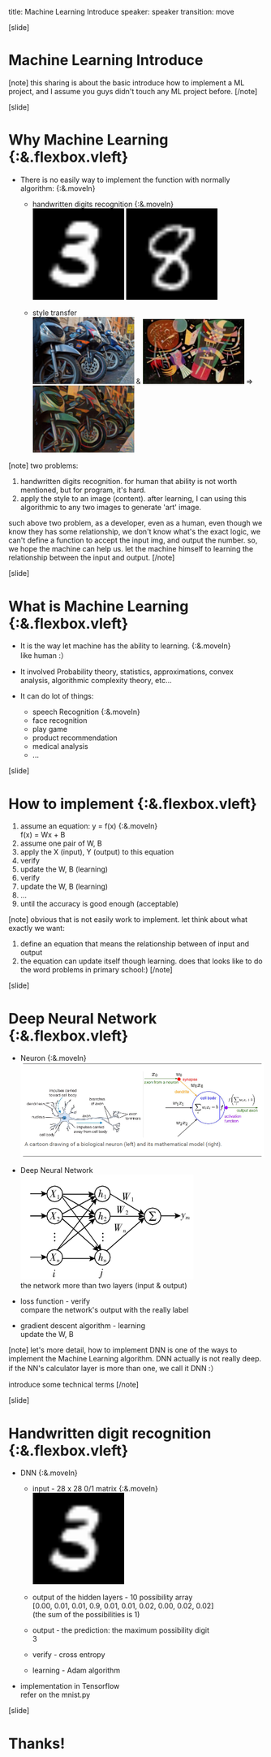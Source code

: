 title: Machine Learning Introduce
speaker: speaker
transition: move

[slide]
# Machine Learning Introduce

[note]
this sharing is about the basic introduce how to implement a ML project, and I assume you guys didn't touch any ML project before.
[/note]

[slide]
# Why Machine Learning {:&.flexbox.vleft}
* There is no easily way to implement the function with normally algorithm: {:&.moveIn}
    - handwritten digits recognition {:&.moveIn}  
      <img src="/img/3.png" width="180">
      <img src="/img/8.png" width="180">
      
    - style transfer  
      <img src="/img/content.png" width="200"> &
      <img src="/img/style.png" width="200"> =>
      <img src="/img/style-transfer.png" width="200"> 

[note]
two problems:
1. handwritten digits recognition. for human that ability is not worth mentioned, but for program, it's hard.
2. apply the style to an image (content). after learning, I can using this algorithmic to any two images to generate 'art' image.

such above two problem, as a developer, even as a human, even though we know they has some relationship,
we don't know what's the exact logic, we can't define a function to accept the input img, and output the number.
so, we hope the machine can help us. let the machine himself to learning the relationship between the input and output.
[/note]

[slide]
# What is Machine Learning {:&.flexbox.vleft}
* It is the way let machine has the ability to learning. {:&.moveIn}  
  like human <span class="yellow">:）</span>

* It involved Probability theory, statistics, approximations, convex analysis, algorithmic complexity theory, etc...

* It can do lot of things:  
    - speech Recognition {:&.moveIn}
    - face recognition
    - play game
    - product recommendation
    - medical analysis
    - ...

[slide]
# How to implement {:&.flexbox.vleft}
1. assume an equation: <span class="green">y = f(x)</span> {:&.moveIn}  
   <span class="yellow">f(x) = Wx + B</span>
2. assume one pair of <span class="red">W</span>, <span class="red">B</span>
2. apply the <span class="green">X</span> (input), <span class="green">Y</span> (output) to this equation
4. verify
5. update the <span class="red">W</span>, <span class="red">B</span> (learning)
6. verify
7. update the <span class="red">W</span>, <span class="red">B</span> (learning)
8. ...
9. until the accuracy is good enough (acceptable)

[note]
obvious that is not easily work to implement.
let think about what exactly we want:
1. define an equation that means the relationship between of input and output
2. the equation can update itself though learning.
does that looks like to do the word problems in primary school:)
[/note]

[slide]
# Deep Neural Network {:&.flexbox.vleft}
* Neuron {:&.moveIn}  
  <img src="/img/neuron.png" width="500">
  
* Deep Neural Network  
  <img src="/img/deep-network.png">  
  the network more than two layers (input & output)

* loss function - verify  
  compare the network's output with the really label

* gradient descent algorithm - learning  
  update the W, B

[note]
let's more detail, how to implement
DNN is one of the ways to implement the Machine Learning algorithm.
DNN actually is not really deep. if the NN's calculator layer is more than one, we call it DNN :）

introduce some technical terms
[/note]

[slide]
# Handwritten digit recognition {:&.flexbox.vleft}
* DNN {:&.moveIn}
    - input - 28 x 28 0/1 matrix {:&.moveIn}  
      <img src="/img/3.png" width="180">

    - output of the hidden layers - 10 possibility array  
      [0.00, 0.01, 0.01, 0.9, 0.01, 0.01, 0.02, 0.00, 0.02, 0.02]  
      (the sum of the possibilities is 1)

    - output - the prediction: the maximum possibility digit  
      <span class="yellow">3</span>
  
    - verify - cross entropy
    
    - learning - Adam algorithm

* implementation in Tensorflow  
  refer on the <span class="green">mnist.py</span>

[slide]
# Thanks!
